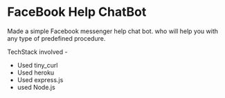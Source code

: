 # FaceBook Help ChatBot
Made a simple Facebook messenger help chat bot. who will help you with any type of predefined procedure.

TechStack involved - 
* Used tiny_curl
* Used heroku
* Used express.js
* used Node.js

